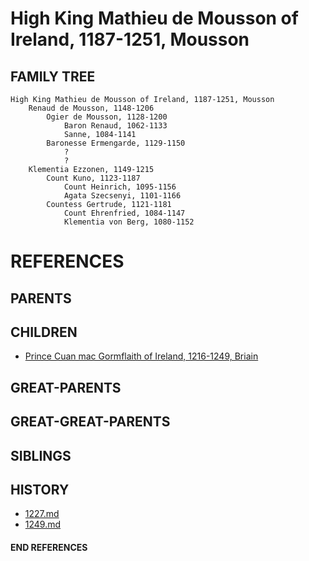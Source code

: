 #     High King Mathieu de Mousson of Ireland, 1187-1251, Mousson

## FAMILY TREE 
```
High King Mathieu de Mousson of Ireland, 1187-1251, Mousson
    Renaud de Mousson, 1148-1206
        Ogier de Mousson, 1128-1200
            Baron Renaud, 1062-1133
            Sanne, 1084-1141
        Baronesse Ermengarde, 1129-1150
            ?
            ?
    Klementia Ezzonen, 1149-1215
        Count Kuno, 1123-1187
            Count Heinrich, 1095-1156
            Agata Szecsenyi, 1101-1166
        Countess Gertrude, 1121-1181
            Count Ehrenfried, 1084-1147
            Klementia von Berg, 1080-1152
```


# REFERENCES

## PARENTS 

## CHILDREN 
* [Prince Cuan mac Gormflaith of Ireland, 1216-1249, Briain](cuan_mac_gormflaith_1216.md)

## GREAT-PARENTS 

## GREAT-GREAT-PARENTS 
## SIBLINGS

 
## HISTORY
* [1227.md](../h/1227.md)
* [1249.md](../h/1249.md)

#### END REFERENCES
